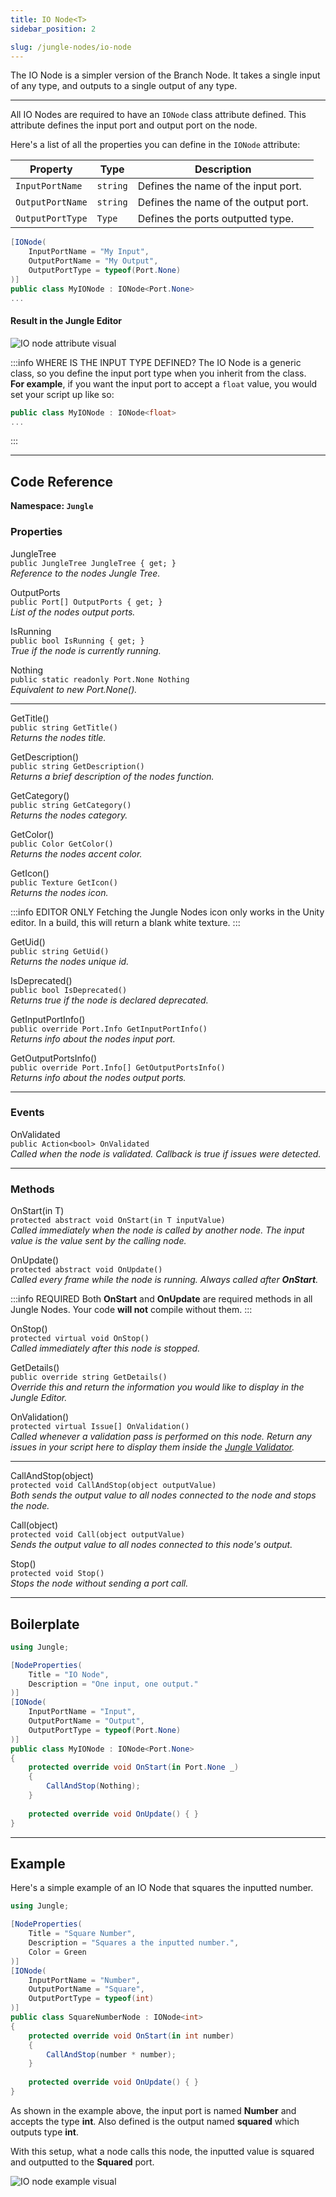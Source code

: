 ```yaml
---
title: IO Node<T>
sidebar_position: 2

slug: /jungle-nodes/io-node
---
```


The IO Node is a simpler version of the Branch Node. It takes a single input of any type, and outputs to a single output
of any type.

---

All IO Nodes are required to have an `IONode` class attribute defined. This attribute defines the input port and
output port on the node.

Here's a list of all the properties you can define in the `IONode` attribute:

| Property         | Type     | Description                          |
|------------------|----------|--------------------------------------|
| `InputPortName`  | `string` | Defines the name of the input port.  |
| `OutputPortName` | `string` | Defines the name of the output port. |
| `OutputPortType` | `Type`   | Defines the ports outputted type.    |

```csharp
[IONode(
    InputPortName = "My Input",
    OutputPortName = "My Output",
    OutputPortType = typeof(Port.None)
)]
public class MyIONode : IONode<Port.None>
...
```

#### Result in the Jungle Editor
![IO node attribute visual](img/io-node-attribute-visual.png)

:::info WHERE IS THE INPUT TYPE DEFINED?
The IO Node is a generic class, so you define the input port type when you inherit from the class.
<br />**For example**, if you want the input port to accept a `float` value, you would set your script up like so:
```csharp
public class MyIONode : IONode<float>
...
```
:::

---
## Code Reference

**Namespace: `Jungle`**

### Properties

<span class="DocItemTitle">JungleTree</span>
<br />`public JungleTree JungleTree { get; }`
<br />_Reference to the nodes Jungle Tree._

<span class="DocItemTitle">OutputPorts</span>
<br />`public Port[] OutputPorts { get; }`
<br />_List of the nodes output ports._

<span class="DocItemTitle">IsRunning</span>
<br />`public bool IsRunning { get; }`
<br />_True if the node is currently running._

<span class="DocItemTitle">Nothing</span>
<br />`public static readonly Port.None Nothing`
<br />_Equivalent to new Port.None()._

---

<span class="DocItemTitle">GetTitle()</span>
<br />`public string GetTitle()`
<br />_Returns the nodes title._

<span class="DocItemTitle">GetDescription()</span>
<br />`public string GetDescription()`
<br />_Returns a brief description of the nodes function._

<span class="DocItemTitle">GetCategory()</span>
<br />`public string GetCategory()`
<br />_Returns the nodes category._

<span class="DocItemTitle">GetColor()</span>
<br />`public Color GetColor()`
<br />_Returns the nodes accent color._

<span class="DocItemTitle">GetIcon()</span>
<br />`public Texture GetIcon()`
<br />_Returns the nodes icon._

:::info EDITOR ONLY
Fetching the Jungle Nodes icon only works in the Unity editor. In a build, this will return a blank white texture.
:::

<span class="DocItemTitle">GetUid()</span>
<br />`public string GetUid()`
<br />_Returns the nodes unique id._

<span class="DocItemTitle">IsDeprecated()</span>
<br />`public bool IsDeprecated()`
<br />_Returns true if the node is declared deprecated._

<span class="DocItemTitle">GetInputPortInfo()</span>
<br />`public override Port.Info GetInputPortInfo()`
<br />_Returns info about the nodes input port._

<span class="DocItemTitle">GetOutputPortsInfo()</span>
<br />`public override Port.Info[] GetOutputPortsInfo()`
<br />_Returns info about the nodes output ports._

---
### Events

<span class="DocItemTitle">OnValidated</span>
<br />`public Action<bool> OnValidated`
<br />_Called when the node is validated. Callback is true if issues were detected._

---
### Methods

<span class="DocItemTitle">OnStart(<span class="DocItemParameter">in T</span>)</span>
<br />`protected abstract void OnStart(in T inputValue)`
<br />_Called immediately when the node is called by another node. The input value is the value sent by the calling
node._

<span class="DocItemTitle">OnUpdate()</span>
<br />`protected abstract void OnUpdate()`
<br />_Called every frame while the node is running. Always called after **OnStart**._

:::info REQUIRED
Both **OnStart** and **OnUpdate** are required methods in all Jungle Nodes. Your code **will not** compile without them.
:::

<span class="DocItemTitle">OnStop()</span>
<br />`protected virtual void OnStop()`
<br />_Called immediately after this node is stopped._

<span class="DocItemTitle">GetDetails()</span>
<br />`public override string GetDetails()`
<br />_Override this and return the information you would like to display in the Jungle Editor._

<span class="DocItemTitle">OnValidation()</span>
<br />`protected virtual Issue[] OnValidation()`
<br />_Called whenever a validation pass is performed on this node. Return any issues in your script here to display
them inside the [Jungle Validator](/docs/using-the-editor/jungle-validator)._

---

<span class="DocItemTitle">CallAndStop(<span class="DocItemParameter">object</span>)</span>
<br />`protected void CallAndStop(object outputValue)`
<br />_Both sends the output value to all nodes connected to the node and stops the node._

<span class="DocItemTitle">Call(<span class="DocItemParameter">object</span>)</span>
<br />`protected void Call(object outputValue)`
<br />_Sends the output value to all nodes connected to this node's output._

<span class="DocItemTitle">Stop()</span>
<br />`protected void Stop()`
<br />_Stops the node without sending a port call._

---
## Boilerplate

```csharp
using Jungle;

[NodeProperties(
    Title = "IO Node",
    Description = "One input, one output."
)]
[IONode(
    InputPortName = "Input",
    OutputPortName = "Output",
    OutputPortType = typeof(Port.None)
)]
public class MyIONode : IONode<Port.None>
{
    protected override void OnStart(in Port.None _)
    {
        CallAndStop(Nothing);
    }
    
    protected override void OnUpdate() { }
}
```

---
## Example

Here's a simple example of an IO Node that squares the inputted number.

```csharp
using Jungle;

[NodeProperties(
    Title = "Square Number",
    Description = "Squares a the inputted number.",
    Color = Green
)]
[IONode(
    InputPortName = "Number",
    OutputPortName = "Square",
    OutputPortType = typeof(int)
)]
public class SquareNumberNode : IONode<int>
{
    protected override void OnStart(in int number)
    {
        CallAndStop(number * number);
    }
    
    protected override void OnUpdate() { }
}
```

As shown in the example above, the input port is named **Number** and accepts the type **int**. Also defined is the
output named **squared** which outputs type **int**.

With this setup, what a node calls this node, the inputted value is squared and outputted to the **Squared** port.

![IO node example visual](img/io-node-example.png)
